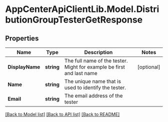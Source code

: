 # AppCenterApiClientLib.Model.DistributionGroupTesterGetResponse
## Properties

Name | Type | Description | Notes
------------ | ------------- | ------------- | -------------
**DisplayName** | **string** | The full name of the tester. Might for example be first and last name | [optional] 
**Name** | **string** | The unique name that is used to identify the tester. | 
**Email** | **string** | The email address of the tester | 

[[Back to Model list]](../README.md#documentation-for-models) [[Back to API list]](../README.md#documentation-for-api-endpoints) [[Back to README]](../README.md)

